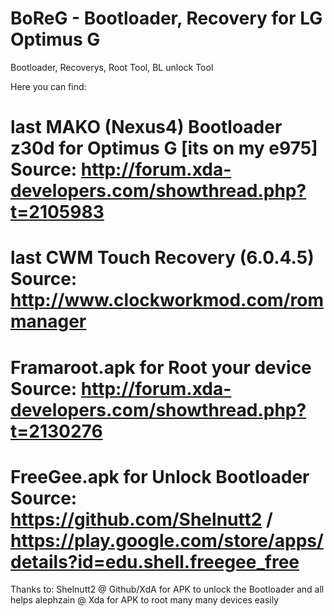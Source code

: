 BoReG - Bootloader, Recovery for LG Optimus G
=====

Bootloader, Recoverys, Root Tool, BL unlock Tool

Here you can find:

last MAKO (Nexus4) Bootloader z30d for Optimus G [its on my e975]
Source: http://forum.xda-developers.com/showthread.php?t=2105983
=================================================================
last CWM Touch Recovery (6.0.4.5)
Source: http://www.clockworkmod.com/rommanager
=================================================================
Framaroot.apk for Root your device
Source: http://forum.xda-developers.com/showthread.php?t=2130276
=================================================================
FreeGee.apk for Unlock Bootloader
Source: https://github.com/Shelnutt2 / https://play.google.com/store/apps/details?id=edu.shell.freegee_free
=================================================================


Thanks to:
Shelnutt2 @ Github/XdA
for APK to unlock the Bootloader and all helps
alephzain @ Xda
for APK to root many many devices easily
